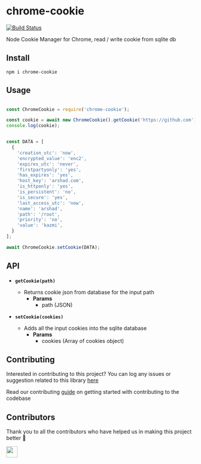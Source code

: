 # chrome-cookie

[![Build Status](https://img.shields.io/badge/build-passing-success.svg)](https://img.shields.io/badge/build-passing-success.svg)

Node Cookie Manager for Chrome, read / write cookie from sqlite db

## Install

```
npm i chrome-cookie
```

## Usage

```javascript

const ChromeCookie = require('chrome-cookie');

const cookie = await new ChromeCookie().getCookie('https://github.com');
console.log(cookie);


const DATA = [
  {
    'creation_utc': 'now',
    'encrypted_value': 'enc2',
    'expires_utc': 'never',
    'firstpartyonly': 'yes',
    'has_expires': 'yes',
    'host_key': 'arshad.com',
    'is_httponly': 'yes',
    'is_persistent': 'no',
    'is_secure': 'yes',
    'last_access_utc': 'now',
    'name': 'arshad',
    'path': '/root',
    'priority': 'no',
    'value': 'kazmi',
  }
];

await ChromeCookie.setCookie(DATA);
```

## API

- **`getCookie(path)`**
  - Returns cookie json from database for the input path
    - **Params**
      - path (JSON)

- **`setCookie(cookies)`**
  - Adds all the input cookies into the sqlite database
    - **Params**
      - cookies (Array of cookies object)

## Contributing

Interested in contributing to this project?
You can log any issues or suggestion related to this library [here](https://github.com/arshadkazmi42/chrome-cookie/issues/new)

Read our contributing [guide](CONTRIBUTING.md) on getting started with contributing to the codebase

## Contributors

Thank you to all the contributors who have helped us in making this project better :raised_hands:

<a href="https://github.com/arshadkazmi42"><img src="https://github.com/arshadkazmi42.png" width="30" /></a>
